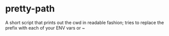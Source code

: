 # pretty-path
A short script that prints out the cwd in readable fashion; tries to replace the prefix with each of your ENV vars or ~
